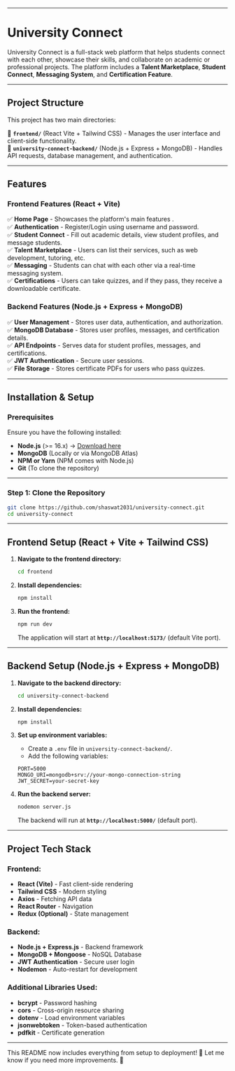 
---

# **University Connect**  

University Connect is a full-stack web platform that helps students connect with each other, showcase their skills, and collaborate on academic or professional projects. The platform includes a **Talent Marketplace**, **Student Connect**, **Messaging System**, and **Certification Feature**.

---

## **Project Structure**  

This project has two main directories:  

📂 **`frontend/`** (React Vite + Tailwind CSS) - Manages the user interface and client-side functionality.  
📂 **`university-connect-backend/`** (Node.js + Express + MongoDB) - Handles API requests, database management, and authentication.  

---

## **Features**  

### **Frontend Features (React + Vite)**  
✅ **Home Page** - Showcases the platform's main features .  
✅ **Authentication** - Register/Login using username and password.  
✅ **Student Connect** - Fill out academic details, view student profiles, and message students.  
✅ **Talent Marketplace** - Users can list their services, such as web development, tutoring, etc.  
✅ **Messaging** - Students can chat with each other via a real-time messaging system.  
✅ **Certifications** - Users can take quizzes, and if they pass, they receive a downloadable certificate.  

### **Backend Features (Node.js + Express + MongoDB)**  
✅ **User Management** - Stores user data, authentication, and authorization.  
✅ **MongoDB Database** - Stores user profiles, messages, and certification details.  
✅ **API Endpoints** - Serves data for student profiles, messages, and certifications.  
✅ **JWT Authentication** - Secure user sessions.  
✅ **File Storage** - Stores certificate PDFs for users who pass quizzes.  

---

## **Installation & Setup**  

### **Prerequisites**  
Ensure you have the following installed:  

- **Node.js** (>= 16.x) → [Download here](https://nodejs.org/)  
- **MongoDB** (Locally or via MongoDB Atlas)  
- **NPM or Yarn** (NPM comes with Node.js)  
- **Git** (To clone the repository)  

---

### **Step 1: Clone the Repository**  
```bash
git clone https://github.com/shaswat2031/university-connect.git
cd university-connect
```

---

## **Frontend Setup (React + Vite + Tailwind CSS)**  

1. **Navigate to the frontend directory:**  
   ```bash
   cd frontend
   ```  

2. **Install dependencies:**  
   ```bash
   npm install
   ```  

3. **Run the frontend:**  
   ```bash
   npm run dev
   ```  
   The application will start at **`http://localhost:5173/`** (default Vite port).  

---

## **Backend Setup (Node.js + Express + MongoDB)**  

1. **Navigate to the backend directory:**  
   ```bash
   cd university-connect-backend
   ```  

2. **Install dependencies:**  
   ```bash
   npm install
   ```  

3. **Set up environment variables:**  
   - Create a `.env` file in `university-connect-backend/`.  
   - Add the following variables:  

   ```env
   PORT=5000
   MONGO_URI=mongodb+srv://your-mongo-connection-string
   JWT_SECRET=your-secret-key
   ```

4. **Run the backend server:**  
   ```bash
   nodemon server.js
   ```  
   The backend will run at **`http://localhost:5000/`** (default port).  

---

## **Project Tech Stack**  

### **Frontend:**  
- **React (Vite)** - Fast client-side rendering  
- **Tailwind CSS** - Modern styling  
- **Axios** - Fetching API data  
- **React Router** - Navigation  
- **Redux (Optional)** - State management  

### **Backend:**  
- **Node.js + Express.js** - Backend framework  
- **MongoDB + Mongoose** - NoSQL Database  
- **JWT Authentication** - Secure user login  
- **Nodemon** - Auto-restart for development  

### **Additional Libraries Used:**  
- **bcrypt** - Password hashing  
- **cors** - Cross-origin resource sharing  
- **dotenv** - Load environment variables  
- **jsonwebtoken** - Token-based authentication  
- **pdfkit** - Certificate generation  



---


This README now includes everything from setup to deployment! 🚀 Let me know if you need more improvements. 🎯
